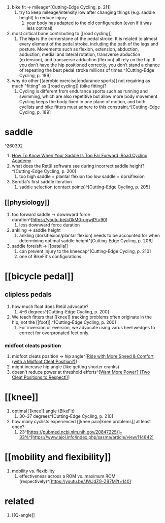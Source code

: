 1. bike fit → mileage^[Cutting-Edge Cycling, p. 211]
	1. try to keep mileage/intensity low after changing things (e.g. saddle height) to reduce injury
		1. your body has adapted to the old configuration (even if it was less optimal)
2. most critical bone contributing to [[road cycling]]
	1. The **hip** is the cornerstone of the pedal stroke. It is related to almost every element of the pedal stroke, including the path of the legs and posture. Movements such as flexion, extension, abduction, adduction, medial and lateral rotation, transverse abduction (extension), and transverse adduction (flexion) all rely on the hip. If you don’t have the hip positioned correctly, you don’t stand a chance of repeating the best pedal stroke millions of times.^[Cutting-Edge Cycling, p. 189]
3. why do other [[aerobic exercise|endurance sports]] not requiring as much "fitting" as [[road cycling]] (bike fitting)?
	1. Cycling is different from endurance sports such as running and swimming, which are also repetitive but allow more body movement. Cycling keeps the body fixed in one plane of motion, and both cyclists and bike fitters must adhere to this constraint.^[Cutting-Edge Cycling, p. 189]

# saddle

^260392

1. [How To Know When Your Saddle Is Too Far Forward, Road Cycling Academy](https://www.youtube.com/watch?v=i1TQcOC1VLM)
2. what does the Retül software see during incorrect saddle height?^[Cutting-Edge Cycling, p. 200]
	1. too high saddle = plantar flexion
		too low saddle = dorsiflexion
2. Serotta's first saddle iteration
	1. saddle selection (contact points)^[Cutting-Edge Cycling, p. 205]

## [[physiology]]
1. too forward saddle → downward force duration^[https://youtu.be/aOkM0-ugwjI?t=90]
	1. less downward force duration
2. ankling → saddle height
	1. ankling (dorsiflexion/plantar flexion) needs to be accounted for when determining optimal saddle height^[Cutting-Edge Cycling, p. 206]
3. saddle fore/aft → [[patella]]
	1. can prevent injury to the kneecap^[Cutting-Edge Cycling, p. 210]
	2. one of BikeFit's configurations

# [[bicycle pedal]]
## clipless pedals
1. how much float does Retül advocate?
	1. 4–6 degrees^[Cutting-Edge Cycling, p. 200]
2. We teach fitters that [[knee]] tracking problems often originate in the hip, not the [[foot]].^[Cutting-Edge Cycling, p. 200]
	1. For inversion or eversion, we advocate using varus heel wedges to correct for overpronated feet only.

### midfoot cleats position
1.  midfoot cleats position → hip angle^[[Ride with More Speed & Comfort (with a Midfoot Cleat Position?)](https://www.youtube.com/watch?v=t7oGuel--Lc)]
2. might increase hip angle (like getting shorter cranks)
3. doesn't reduce power at threshold efforts^[[Want More Power? (Two Cleat Positions to Respect!)](https://youtu.be/OPASHllkqJM?si=uHLl56zgfO-FUhma&t=630)]

# [[knee]]
1. optimal [[knee]] angle (BikeFit)
	1. 30–37 degrees^[Cutting-Edge Cycling, p. 210]
2. how many cyclists experienced [[knee pain|knee problems]] at least once?
	1. 23^[https://pubmed.ncbi.nlm.nih.gov/20847225/]–33%^[https://www.ajol.info/index.php/sasma/article/view/114842]

# [[mobility and flexibility]]
1. mobility vs. flexibility
	1. effectiveness across a ROM vs. maximum ROM (respectively)^[https://youtu.be/JWJdZG-ZB7M?t=140]

# related
1. [[Q-angle]]